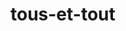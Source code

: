 # tous-et-tout
<html lang="fr">
<head>
    <meta charset="UTF-8">
    <meta name="viewport" content="width=device-width, initial-scale=1.0">
    <title>Exercices - Tous vs Tout</title>
    <style>
        .correct { color: green; }
        .incorrect { color: red; }
        .feedback { margin-top: 5px; }
    </style>
    <script>
        function verifier() {
            let reponsesCorrectes = ["tous", "tout", "tous", "tout", "tout", "tous", "tout", "tous", "tout", "tous", "tous", "tout", "tout", "tous", "tout", "tous", "tout", "tous", "tout", "tous"];
            let score = 0;

            for (let i = 0; i < reponsesCorrectes.length; i++) {
                let userInput = document.getElementById('reponse' + (i + 1)).value.trim().toLowerCase();
                let feedback = document.getElementById('feedback' + (i + 1));

                if (userInput === reponsesCorrectes[i]) {
                    feedback.innerText = "✅ Correct";
                    feedback.className = "correct feedback";
                    score++;
                } else {
                    feedback.innerText = `❌ Incorrect. La bonne réponse est "${reponsesCorrectes[i]}". Rappel : "tous" s'emploie quand on parle de plusieurs éléments (ex: "tous les enfants"), tandis que "tout" est utilisé pour désigner une totalité ou quelque chose d'indéfini (ex: "tout est prêt").`;
                    feedback.className = "incorrect feedback";
                }
            }

            document.getElementById('score').innerText = `Votre score : ${score}/${reponsesCorrectes.length}`;
        }
    </script>
</head>
<body>
    <h2>Exercices - Complétez avec "tous" ou "tout"</h2>

    <p><strong>Règle :</strong> "Tous" s'utilise quand on parle de plusieurs éléments (ex : "tous les enfants"). "Tout" est utilisé pour désigner une totalité ou une notion indéfinie (ex : "tout est prêt").</p>

    <form>
        <ol>
            <li>___ les élèves sont présents. <input type="text" id="reponse1"> <span id="feedback1"></span></li>
            <li>___ est prêt pour le voyage. <input type="text" id="reponse2"> <span id="feedback2"></span></li>
            <li>J'ai invité ___ mes amis. <input type="text" id="reponse3"> <span id="feedback3"></span></li>
            <li>Il a mangé ___ le gâteau. <input type="text" id="reponse4"> <span id="feedback4"></span></li>
            <li>___ ce que tu dis est intéressant. <input type="text" id="reponse5"> <span id="feedback5"></span></li>
            <li>___ les chats du quartier sont ici. <input type="text" id="reponse6"> <span id="feedback6"></span></li>
            <li>___ est bien organisé. <input type="text" id="reponse7"> <span id="feedback7"></span></li>
            <li>Ils ont fini ___ leurs devoirs. <input type="text" id="reponse8"> <span id="feedback8"></span></li>
            <li>___ est en ordre. <input type="text" id="reponse9"> <span id="feedback9"></span></li>
            <li>___ les enfants jouent dehors. <input type="text" id="reponse10"> <span id="feedback10"></span></li>
            <li>___ les livres ont été rangés. <input type="text" id="reponse11"> <span id="feedback11"></span></li>
            <li>___ s'est bien passé. <input type="text" id="reponse12"> <span id="feedback12"></span></li>
            <li>___ le monde est ici. <input type="text" id="reponse13"> <span id="feedback13"></span></li>
            <li>Ils ont appelé ___ leurs amis. <input type="text" id="reponse14"> <span id="feedback14"></span></li>
            <li>___ est parti sans prévenir. <input type="text" id="reponse15"> <span id="feedback15"></span></li>
            <li>Ils ont trouvé ___ ce qu'ils cherchaient. <input type="text" id="reponse16"> <span id="feedback16"></span></li>
            <li>Elle a pris ___ son courage à deux mains. <input type="text" id="reponse17"> <span id="feedback17"></span></li>
            <li>___ les détails ont été vérifiés. <input type="text" id="reponse18"> <span id="feedback18"></span></li>
            <li>___ est prêt pour la fête. <input type="text" id="reponse19"> <span id="feedback19"></span></li>
            <li>Ils ont perdu ___ leurs clés. <input type="text" id="reponse20"> <span id="feedback20"></span></li>
        </ol>

        <button type="button" onclick="verifier()">Vérifier</button>
    </form>

    <p id="score"></p>
</body>
</html>
